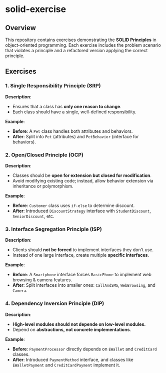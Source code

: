 # solid-exercise
## Overview
This repository contains exercises demonstrating the **SOLID Principles** in object-oriented programming. Each exercise includes the problem scenario that violates a principle and a refactored version applying the correct principle.

## Exercises
### 1. Single Responsibility Principle (SRP)
**Description**:
- Ensures that a class has **only one reason to change**.
- Each class should have a single, well-defined responsibility.

**Example**:
- **Before**: A `Pet` class handles both attributes and behaviors.
- **After**: Split into `Pet` (attributes) and `PetBehavior` (interface for behaviors).

### 2. Open/Closed Principle (OCP)
**Description**:
- Classes should be **open for extension but closed for modification**.
- Avoid modifying existing code; instead, allow behavior extension via inheritance or polymorphism.

**Example**:
- **Before**: `Customer` class uses `if-else` to determine discount.
- **After**: Introduced `DiscountStrategy` interface with `StudentDiscount`, `SeniorDiscount`, etc.

### 3. Interface Segregation Principle (ISP)
**Description**:
- Clients should **not be forced** to implement interfaces they don't use.
- Instead of one large interface, create multiple **specific interfaces**.

**Example**:
- **Before**: A `Smartphone` interface forces `BasicPhone` to implement web browsing & camera features.
- **After**: Split interfaces into smaller ones: `CallAndSMS`, `WebBrowsing`, and `Camera`.

### 4. Dependency Inversion Principle (DIP)
**Description**:
- **High-level modules should not depende on low-level modules.**
- Depend on **abstractions, not concrete implementations**.

**Example**:
- **Before**: `PaymentProcessor` directly depends on `EWallet` and `CreditCard` classes.
- **After**: Introduced `PaymentMethod` interface, and classes like `EWalletPayment` and `CreditCardPayment` implement it.
